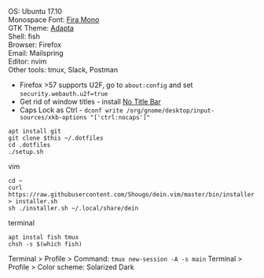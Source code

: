 OS: Ubuntu 17.10<br>
Monospace Font: [Fira Mono](https://github.com/mozilla/Fira)<br>
GTK Theme: [Adapta](http://www.omgubuntu.co.uk/2016/10/install-adapta-gtk-theme-on-ubuntu)<br>
Shell: fish<br>
Browser: Firefox<br>
Email: Mailspring<br>
Editor: nvim<br>
Other tools: tmux, Slack, Postman<br>


- Firefox >57 supports U2F, go to `about:config` and set `security.webauth.u2f=true`
- Get rid of window titles - install [No Title Bar](https://extensions.gnome.org/extension/1267/no-title-bar/)
- Caps Lock as Ctrl - `dconf write /org/gnome/desktop/input-sources/xkb-options "['ctrl:nocaps']"`

````
apt install git
git clone $this ~/.dotfiles
cd .dotfiles
./setup.sh
````

vim

````
cd ~
curl https://raw.githubusercontent.com/Shougo/dein.vim/master/bin/installer.sh > installer.sh
sh ./installer.sh ~/.local/share/dein
````

terminal

````
apt instal fish tmux
chsh -s $(which fish)
````

Terminal > Profile > Command: `tmux new-session -A -s main`
Terminal > Profile > Color scheme: Solarized Dark

